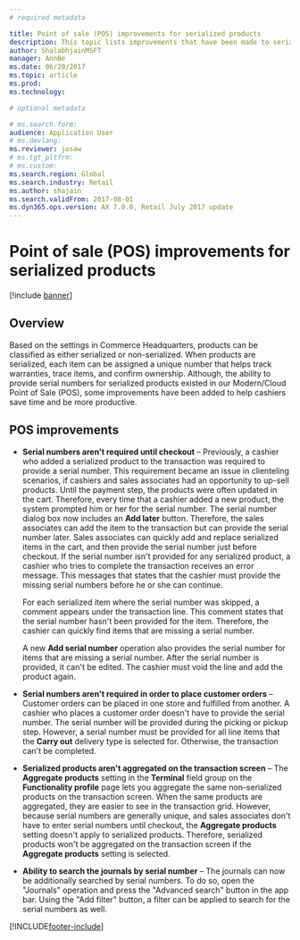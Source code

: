 ```yaml
---
# required metadata

title: Point of sale (POS) improvements for serialized products
description: This topic lists improvements that have been made to serialized products to help you save time and be more productive.
author: ShalabhjainMSFT
manager: AnnBe
ms.date: 06/20/2017
ms.topic: article
ms.prod: 
ms.technology: 

# optional metadata

# ms.search.form:
audience: Application User
# ms.devlang: 
ms.reviewer: josaw
# ms.tgt_pltfrm: 
# ms.custom: 
ms.search.region: Global
ms.search.industry: Retail
ms.author: shajain
ms.search.validFrom: 2017-08-01
ms.dyn365.ops.version: AX 7.0.0, Retail July 2017 update
---
```


# Point of sale (POS) improvements for serialized products

[!include [banner](includes/banner.md)]

## Overview

Based on the settings in Commerce Headquarters, products can be classified as either serialized or non-serialized. When products are serialized, each item can be assigned a unique number that helps track warranties, trace items, and confirm ownership. Although, the ability to provide serial numbers for serialized products existed in our Modern/Cloud Point of Sale (POS), some improvements have been added to help cashiers save time and be more productive.

## POS improvements

- **Serial numbers aren't required until checkout** – Previously, a cashier who added a serialized product to the transaction was required to provide a serial number. This requirement became an issue in clienteling scenarios, if cashiers and sales associates had an opportunity to up-sell products. Until the payment step, the products were often updated in the cart. Therefore, every time that a cashier added a new product, the system prompted him or her for the serial number. The serial number dialog box now includes an **Add later** button. Therefore, the sales associates can add the item to the transaction but can provide the serial number later. Sales associates can quickly add and replace serialized items in the cart, and then provide the serial number just before checkout. If the serial number isn't provided for any serialized product, a cashier who tries to complete the transaction receives an error message. This messages that states that the cashier must provide the missing serial numbers before he or she can continue.

    For each serialized item where the serial number was skipped, a comment appears under the transaction line. This comment states that the serial number hasn't been provided for the item. Therefore, the cashier can quickly find items that are missing a serial number.

    A new **Add serial number** operation also provides the serial number for items that are missing a serial number. After the serial number is provided, it can't be edited. The cashier must void the line and add the product again.
	
- **Serial numbers aren't required in order to place customer orders** – Customer orders can be placed in one store and fulfilled from another. A cashier who places a customer order doesn't have to provide the serial number. The serial number will be provided during the picking or pickup step. However, a serial number must be provided for all line items that the **Carry out** delivery type is selected for. Otherwise, the transaction can't be completed.
- **Serialized products aren't aggregated on the transaction screen** – The **Aggregate products** setting in the **Terminal** field group on the **Functionality profile** page lets you aggregate the same non-serialized products on the transaction screen. When the same products are aggregated, they are easier to see in the transaction grid. However, because serial numbers are generally unique, and sales associates don't have to enter serial numbers until checkout, the **Aggregate products** setting doesn't apply to serialized products. Therefore, serialized products won't be aggregated on the transaction screen if the **Aggregate products** setting is selected.
- **Ability to search the journals by serial number** – The journals can now be additionally searched by serial numbers. To do so, open the "Journals" operation and press the "Advanced search" button in the app bar. Using the "Add filter" button, a filter can be applied to search for the serial numbers as well.


[!INCLUDE[footer-include](../includes/footer-banner.md)]